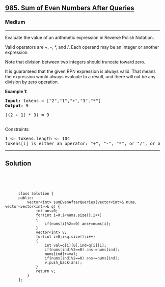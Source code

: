 
<h2><a href="https://leetcode.com/problems/evaluate-reverse-polish-notation/description/">985. Sum of Even Numbers After Queries</a></h2>
<h3>Medium</h3>
<hr>
<div><p>
Evaluate the value of an arithmetic expression in Reverse Polish Notation.

Valid operators are +, -, *, and /. Each operand may be an integer or another expression.

Note that division between two integers should truncate toward zero.

It is guaranteed that the given RPN expression is always valid. That means the expression would always evaluate to a result, and there will not be any division by zero operation.

 
</p>


<p><strong>Example 1:</strong></p>
<pre><strong>Input:</strong> tokens = ["2","1","+","3","*"]
<strong>Output:</strong> 9
</pre>
<pre>
((2 + 1) * 3) = 9
  </pre>
 

Constraints:
<pre>
1 <= tokens.length <= 104
tokens[i] is either an operator: "+", "-", "*", or "/", or an integer in the range [-200, 200].
</pre>
<hr>
 <h2><strong><b>Solution</b></strong></h2>
 <br>
 <pre>
 
          class Solution {
          public:
              vector<int> sumEvenAfterQueries(vector<int>& nums, vector<vector<int>>& q) {
                  int ans=0;
                  for(int i=0;i<nums.size();i++)
                  {
                      if(nums[i]%2==0) ans+=nums[i];
                  }
                  vector<int> v;
                  for(int i=0;i<q.size();i++)
                  {
                      int val=q[i][0],ind=q[i][1];
                      if(nums[ind]%2==0) ans-=nums[ind];
                      nums[ind]+=val;
                      if(nums[ind]%2==0) ans+=nums[ind];
                      v.push_back(ans);
                  }
                  return v;
              }
          };
          
 </pre>

